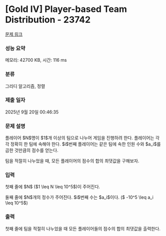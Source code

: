 # [Gold IV] Player-based Team Distribution - 23742 

[문제 링크](https://www.acmicpc.net/problem/23742) 

### 성능 요약

메모리: 42700 KB, 시간: 116 ms

### 분류

그리디 알고리즘, 정렬

### 제출 일자

2025년 9월 20일 00:46:35

### 문제 설명

<p>플레이어 $N$명이 $1$개 이상의 팀으로 나누어 게임을 진행하려 한다. 플레이어는 각각 정확히 한 팀에 속해야 한다. $i$번째 플레이어는 같은 팀에 속한 인원 수와 $a_i$를 곱한 것만큼의 점수를 얻는다.</p>

<p>팀을 적절히 나누었을 때, 모든 플레이어의 점수의 합의 최댓값을 구해보자.</p>

### 입력 

 <p>첫째 줄에 $N$ ($1 \leq N \leq 10^5$)이 주어진다.</p>

<p>둘째 줄에 $N$개의 정수가 주어진다. $i$번째 수는 $a_i$이다. ($ -10^5 \leq a_i \leq 10^5$)</p>

### 출력 

 <p>첫째 줄에 팀을 적절히 나누었을 때 모든 플레이어들의 점수의 합의 최댓값을 출력한다.</p>

